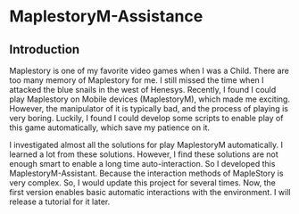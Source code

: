 # MaplestoryM-Assistance

## Introduction

Maplestory is one of my favorite video games when I was a Child. There are too many memory of Maplestory for me. I still missed the time when I attacked the blue snails in the west of Henesys. Recently, I found I could play Maplestory on Mobile devices (MaplestoryM), which made me exciting. However, the manipulator of it is typically bad, and the process of playing is very boring. Luckily, I found I could develop some scripts to enable play of this game automatically, which save my patience on it. 

I investigated almost all the solutions for play MaplestoryM automatically. I learned a lot from these solutions. However, I find these solutions are not enough smart to enable a long time auto-interaction. So I developed this MaplestoryM-Assistant. Because the interaction methods of MapleStory is very complex. So, I would update this project for several times. Now, the first version enables basic automatic interactions with the environment. I will release a tutorial for it later.

